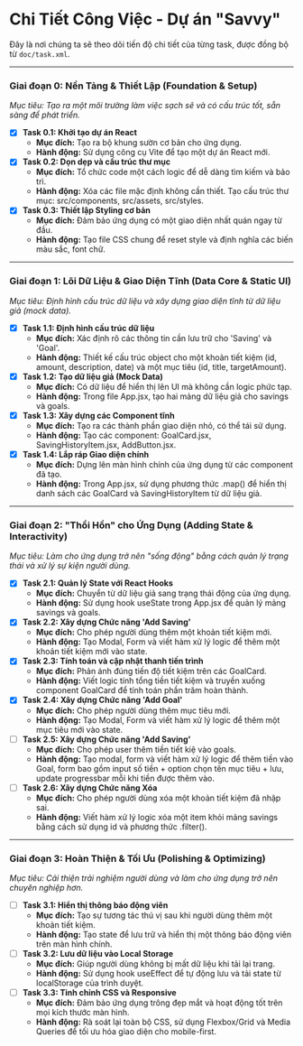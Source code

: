 # Chi Tiết Công Việc - Dự án "Savvy"

Đây là nơi chúng ta sẽ theo dõi tiến độ chi tiết của từng task, được đồng bộ từ `doc/task.xml`.

---

### **Giai đoạn 0: Nền Tảng & Thiết Lập (Foundation & Setup)**
*Mục tiêu: Tạo ra một môi trường làm việc sạch sẽ và có cấu trúc tốt, sẵn sàng để phát triển.*

- [x] **Task 0.1: Khởi tạo dự án React**
  - **Mục đích:** Tạo ra bộ khung sườn cơ bản cho ứng dụng.
  - **Hành động:** Sử dụng công cụ Vite để tạo một dự án React mới.
- [x] **Task 0.2: Dọn dẹp và cấu trúc thư mục**
  - **Mục đích:** Tổ chức code một cách logic để dễ dàng tìm kiếm và bảo trì.
  - **Hành động:** Xóa các file mặc định không cần thiết. Tạo cấu trúc thư mục: src/components, src/assets, src/styles.
- [x] **Task 0.3: Thiết lập Styling cơ bản**
  - **Mục đích:** Đảm bảo ứng dụng có một giao diện nhất quán ngay từ đầu.
  - **Hành động:** Tạo file CSS chung để reset style và định nghĩa các biến màu sắc, font chữ.

---

### **Giai đoạn 1: Lõi Dữ Liệu & Giao Diện Tĩnh (Data Core & Static UI)**
*Mục tiêu: Định hình cấu trúc dữ liệu và xây dựng giao diện tĩnh từ dữ liệu giả (mock data).*

- [x] **Task 1.1: Định hình cấu trúc dữ liệu**
  - **Mục đích:** Xác định rõ các thông tin cần lưu trữ cho 'Saving' và 'Goal'.
  - **Hành động:** Thiết kế cấu trúc object cho một khoản tiết kiệm (id, amount, description, date) và một mục tiêu (id, title, targetAmount).
- [x] **Task 1.2: Tạo dữ liệu giả (Mock Data)**
  - **Mục đích:** Có dữ liệu để hiển thị lên UI mà không cần logic phức tạp.
  - **Hành động:** Trong file App.jsx, tạo hai mảng dữ liệu giả cho savings và goals.
- [x] **Task 1.3: Xây dựng các Component tĩnh**
  - **Mục đích:** Tạo ra các thành phần giao diện nhỏ, có thể tái sử dụng.
  - **Hành động:** Tạo các component: GoalCard.jsx, SavingHistoryItem.jsx, AddButton.jsx.
- [x] **Task 1.4: Lắp ráp Giao diện chính**
  - **Mục đích:** Dựng lên màn hình chính của ứng dụng từ các component đã tạo.
  - **Hành động:** Trong App.jsx, sử dụng phương thức .map() để hiển thị danh sách các GoalCard và SavingHistoryItem từ dữ liệu giả.

---

### **Giai đoạn 2: "Thổi Hồn" cho Ứng Dụng (Adding State & Interactivity)**
*Mục tiêu: Làm cho ứng dụng trở nên "sống động" bằng cách quản lý trạng thái và xử lý sự kiện người dùng.*

- [x] **Task 2.1: Quản lý State với React Hooks**
  - **Mục đích:** Chuyển từ dữ liệu giả sang trạng thái động của ứng dụng.
  - **Hành động:** Sử dụng hook useState trong App.jsx để quản lý mảng savings và goals.
- [x] **Task 2.2: Xây dựng Chức năng 'Add Saving'**
  - **Mục đích:** Cho phép người dùng thêm một khoản tiết kiệm mới.
  - **Hành động:** Tạo Modal, Form và viết hàm xử lý logic để thêm một khoản tiết kiệm mới vào state.
- [x] **Task 2.3: Tính toán và cập nhật thanh tiến trình**
  - **Mục đích:** Phản ánh đúng tiến độ tiết kiệm trên các GoalCard.
  - **Hành động:** Viết logic tính tổng tiền tiết kiệm và truyền xuống component GoalCard để tính toán phần trăm hoàn thành.
- [x] **Task 2.4: Xây dựng Chức năng 'Add Goal'**
  - **Mục đích:** Cho phép người dùng thêm mục tiêu mới.
  - **Hành động:** Tạo Modal, Form và viết hàm xử lý logic để thêm một mục tiêu mới vào state.
- [ ] **Task 2.5: Xây dựng Chức năng 'Add Saving'**
  - **Mục đích:** Cho phép user thêm tiền tiết kiệ vào goals.
  - **Hành động:** Tạo modal, form và viết hàm xử lý logic để thêm tiền vào Goal, form bao gồm input số tiền + option chọn tên mục tiêu + lưu, update progressbar mỗi khi tiền được thêm vào.
- [ ] **Task 2.6: Xây dựng Chức năng Xóa**
  - **Mục đích:** Cho phép người dùng xóa một khoản tiết kiệm đã nhập sai.
  - **Hành động:** Viết hàm xử lý logic xóa một item khỏi mảng savings bằng cách sử dụng id và phương thức .filter().

---

### **Giai đoạn 3: Hoàn Thiện & Tối Ưu (Polishing & Optimizing)**
*Mục tiêu: Cải thiện trải nghiệm người dùng và làm cho ứng dụng trở nên chuyên nghiệp hơn.*

- [ ] **Task 3.1: Hiển thị thông báo động viên**
  - **Mục đích:** Tạo sự tương tác thú vị sau khi người dùng thêm một khoản tiết kiệm.
  - **Hành động:** Tạo state để lưu trữ và hiển thị một thông báo động viên trên màn hình chính.
- [ ] **Task 3.2: Lưu dữ liệu vào Local Storage**
  - **Mục đích:** Giúp người dùng không bị mất dữ liệu khi tải lại trang.
  - **Hành động:** Sử dụng hook useEffect để tự động lưu và tải state từ localStorage của trình duyệt.
- [ ] **Task 3.3: Tinh chỉnh CSS và Responsive**
  - **Mục đích:** Đảm bảo ứng dụng trông đẹp mắt và hoạt động tốt trên mọi kích thước màn hình.
  - **Hành động:** Rà soát lại toàn bộ CSS, sử dụng Flexbox/Grid và Media Queries để tối ưu hóa giao diện cho mobile-first.
